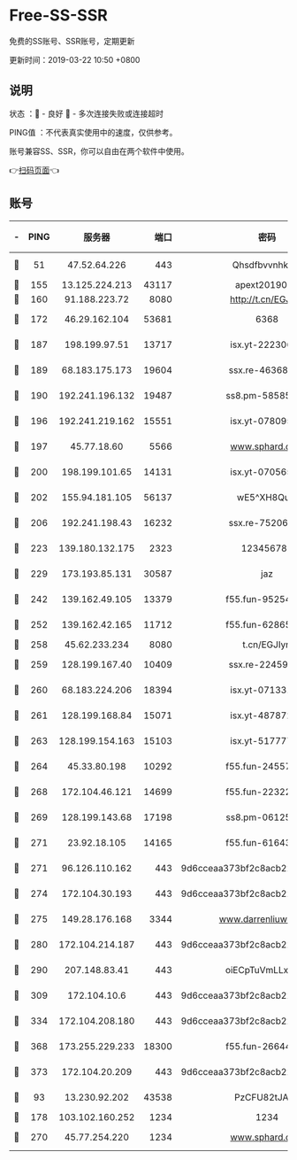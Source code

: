 # Free-SS-SSR

免费的SS账号、SSR账号，定期更新

更新时间：2019-03-22 10:50 +0800

## 说明

状态     ：🙂 - 良好 🙁 - 多次连接失败或连接超时

PING值   ：不代表真实使用中的速度，仅供参考。

账号兼容SS、SSR，你可以自由在两个软件中使用。

👉[扫码页面](https://liesauer.github.io/Free-SS-SSR/)👈

## 账号

|-|PING|服务器|端口|密码|加密方式|区域|
|:----:|:----:|:-----:|-----:|:----:|:----:|:----:|
|🙂|51|47.52.64.226|443|Qhsdfbvvnhkm1|aes-256-cfb|HK|
|🙂|155|13.125.224.213|43117|apext2019005|chacha20|KR|
|🙂|160|91.188.223.72|8080|http://t.cn/EGJIyrl|rc4-md5|RU|
|🙂|172|46.29.162.104|53681|6368|aes-256-ctr|RU|
|🙂|187|198.199.97.51|13717|isx.yt-22230608|aes-256-cfb|US|
|🙂|189|68.183.175.173|19604|ssx.re-46368916|aes-256-cfb|US|
|🙂|190|192.241.196.132|19487|ss8.pm-58585606|aes-256-cfb|US|
|🙂|196|192.241.219.162|15551|isx.yt-07809565|aes-256-cfb|US|
|🙂|197|45.77.18.60|5566|www.sphard.com|aes-256-cfb|JP|
|🙂|200|198.199.101.65|14131|isx.yt-07056512|aes-256-cfb|US|
|🙂|202|155.94.181.105|56137|wE5^XH8Quw|aes-256-cfb|US|
|🙂|206|192.241.198.43|16232|ssx.re-75206389|aes-256-cfb|US|
|🙂|223|139.180.132.175|2323|123456789|aes-256-cfb|SG|
|🙂|229|173.193.85.131|30587|jaz|aes-256-cfb|US|
|🙂|242|139.162.49.105|13379|f55.fun-95254203|aes-256-cfb|SG|
|🙂|252|139.162.42.165|11712|f55.fun-62865746|aes-256-cfb|SG|
|🙂|258|45.62.233.234|8080|t.cn/EGJIyrl|rc4-md5|CA|
|🙂|259|128.199.167.40|10409|ssx.re-22459395|aes-256-cfb|SG|
|🙂|260|68.183.224.206|18394|isx.yt-07133195|aes-256-cfb|SG|
|🙂|261|128.199.168.84|15071|isx.yt-48787217|aes-256-cfb|SG|
|🙂|263|128.199.154.163|15103|isx.yt-51777713|aes-256-cfb|SG|
|🙂|264|45.33.80.198|10292|f55.fun-24557903|aes-256-cfb|US|
|🙂|268|172.104.46.121|14699|f55.fun-22322504|aes-256-cfb|SG|
|🙂|269|128.199.143.68|17198|ss8.pm-06125832|aes-256-cfb|SG|
|🙂|271|23.92.18.105|14165|f55.fun-61643656|aes-256-cfb|US|
|🙂|271|96.126.110.162|443|9d6cceaa373bf2c8acb22e60b6a58be6|aes-256-cfb|US|
|🙂|274|172.104.30.193|443|9d6cceaa373bf2c8acb22e60b6a58be6|aes-256-cfb|US|
|🙂|275|149.28.176.168|3344|www.darrenliuwei.com|aes-256-cfb|AU|
|🙂|280|172.104.214.187|443|9d6cceaa373bf2c8acb22e60b6a58be6|aes-256-cfb|US|
|🙂|290|207.148.83.41|443|oiECpTuVmLLxk4Ts|aes-256-cfb|AU|
|🙂|309|172.104.10.6|443|9d6cceaa373bf2c8acb22e60b6a58be6|aes-256-cfb|US|
|🙂|334|172.104.208.180|443|9d6cceaa373bf2c8acb22e60b6a58be6|aes-256-cfb|US|
|🙂|368|173.255.229.233|18300|f55.fun-26644878|aes-256-cfb|US|
|🙂|373|172.104.20.209|443|9d6cceaa373bf2c8acb22e60b6a58be6|aes-256-cfb|US|
|🙂|93|13.230.92.202|43538|PzCFU82tJAdZ|aes-256-cfb|JP|
|🙂|178|103.102.160.252|1234|1234|rc4-md5|JP|
|🙂|270|45.77.254.220|1234|www.sphard.com|aes-256-cfb|SG|
